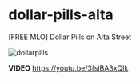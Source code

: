 # dollar-pills-alta
[FREE MLO] Dollar Pills on Alta Street

![dollarpills](https://github.com/GreenBerg21/dollar-pills-alta/assets/111581426/06c54689-ca60-4917-b7f2-147e915eaec2)

**VIDEO** https://youtu.be/3fsiBA3xQIk
